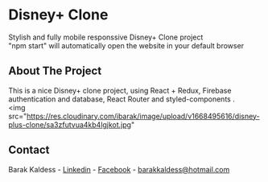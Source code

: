 # Disney+ Clone

Stylish and fully mobile responssive Disney+ Clone project
<br>
"npm start" will automatically open the website in your default browser

## About The Project

This is a nice Disney+ clone project, using React + Redux, Firebase authentication and database, React Router and styled-components .
<br>
<img src="https://res.cloudinary.com/ibarak/image/upload/v1668495616/disney-plus-clone/sa3zfutvua4kb4lgjkot.jpg"


## Contact

Barak Kaldess - [Linkedin](https://www.linkedin.com/in/barak-kaldess/) - [Facebook](https://www.facebook.com/barak.kaldess/) - barakkaldess@hotmail.com
